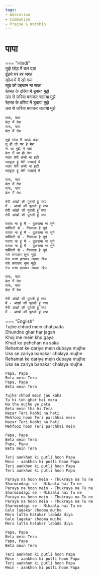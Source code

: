 ```yaml
---
tags:
- Adoration
- Communion
- Praise & Worship
---
```


# पापा  

=== "Hindi"  
    तुझे छोड़ मैं चल पड़ा  
    ढूंढने घर हर जगह  
    खोज में मैं खो गया  
    खुद को पहचान ना सका  
    रेहमत के दरिया में डुबाया मुझे  
    उस से ज़रिया बनाकर चलाया मुझे  
    रेहमत के दरिया में डुबाया मुझे  
    उस से ज़रिया बनाकर चलाया मुझे  

    पापा, पापा  
    बेटा मैं तेरा  
    पापा, पापा  
    बेटा मैं तेरा  

    तुझे छोड़ मैं जाऊं कहां  
    तू ही तो घर है मेरा  
    ना था मुझे ये पता  
    बेटा मैं था ही तेरा  
    नज़र तेरी कभी ना हटी  
    महफूज़ हूं तेरी परछाई में  
    नज़र तेरी कभी ना हटी  
    महफूज़ हूं तेरी परछाई में  

    पापा, पापा  
    बेटा मैं तेरा  
    पापा, पापा  
    बेटा मैं तेरा  

    तेरी आंखों की पुतली हूं पापा  
    मैं - आंखों की पुतली हूं पापा  
    तेरी आंखों की पुतली हूं पापा  
    तेरी आंखों की पुतली हूं पापा  

    पराया ना हूं मैं - ठुकराया ना तूने  
    शर्मिंदगी से - निकाला है तूने  
    पराया ना हूं मैं - ठुकराया ना तूने  
    शर्मिंदगी से - निकाला है तूने  
    पराया ना हूं मैं - ठुकराया ना तूने  
    पराया ना हूं मैं - ठुकराया ना तूने  
    शर्मिंदगी से - निकाला है तूने  
    गले लगाकर चूमा मुझे  
    मेरा लत्ता हटाकर लबादा दिया  
    गले लगाकर चूमा मुझे  
    मेरा लत्ता हटाकर लबादा दिया  

    पापा, पापा  
    बेटा मैं तेरा  
    पापा, पापा  
    बेटा मैं तेरा  

    तेरी आंखों की पुतली हूं पापा  
    मैं - आंखों की पुतली हूं पापा  
    तेरी आंखों की पुतली हूं पापा  
    मैं - आंखों की पुतली हूं पापा  

=== "English"  
    Tujhe chhod mein chal pada  
    Dhundne ghar har jagah  
    Khoj me mein kho gaya  
    Khud ko pehchan na saka  
    Rehamat ke dariya mein dubaya mujhe  
    Uss se zariya banakar chalaya mujhe  
    Rehamat ke dariya mein dubaya mujhe  
    Uss se zariya banakar chalaya mujhe  

    Papa, Papa  
    Beta mein Tera  
    Papa, Papa  
    Beta mein Tera  

    Tujhe chhod mein jau kaha  
    Tu hi toh ghar hai mera  
    Na tha mujhe ye pata  
    Beta mein tha hi Tera  
    Nazar Teri kabhi na hati  
    Mehfooz hoon Teri parchhai mein  
    Nazar Teri kabhi na hati  
    Mehfooz hoon Teri parchhai mein  

    Papa, Papa  
    Beta mein Tera  
    Papa, Papa  
    Beta mein Tera  

    Teri aankhon ki putli hoon Papa  
    Mein - aankhon ki putli hoon Papa  
    Teri aankhon ki putli hoon Papa  
    Teri aankhon ki putli hoon Papa  

    Paraya na hoon mein - Thukraya na Tu ne  
    Sharmindagi se - Nikaala hai Tu ne  
    Paraya na hoon mein - Thukraya na Tu ne  
    Sharmindagi se - Nikaala hai Tu ne  
    Paraya na hoon mein - Thukraya na Tu ne  
    Paraya na hoon mein - Thukraya na Tu ne  
    Sharmindagi se - Nikaala hai Tu ne  
    Gale lagakar chooma mujhe  
    Mera latta hatakar labada diya  
    Gale lagakar chooma mujhe  
    Mera latta hatakar labada diya  

    Papa, Papa  
    Beta mein Tera  
    Papa, Papa  
    Beta mein Tera  

    Teri aankhon ki putli hoon Papa  
    Mein - aankhon ki putli hoon Papa  
    Teri aankhon ki putli hoon Papa  
    Mein - aankhon ki putli hoon Papa